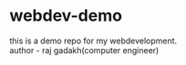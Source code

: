 # webdev-demo
this is a demo repo for my webdevelopment.
<br>
author - raj gadakh(computer engineer)
